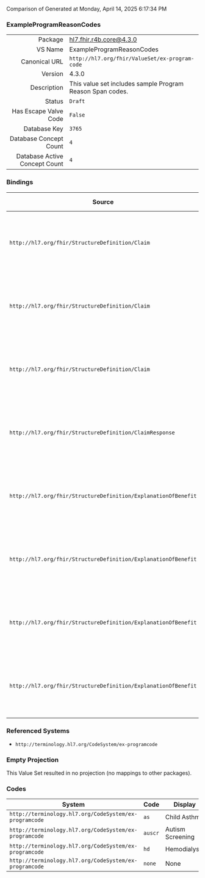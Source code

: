 Comparison of 
Generated at Monday, April 14, 2025 6:17:34 PM

### ExampleProgramReasonCodes

|      |     |
| ---: | --- |
| Package | hl7.fhir.r4b.core@4.3.0 |
| VS Name | ExampleProgramReasonCodes |
| Canonical URL | `http://hl7.org/fhir/ValueSet/ex-program-code` |
| Version | 4.3.0 |
| Description | This value set includes sample Program Reason Span codes. |
| Status | `Draft` |
| Has Escape Valve Code | `False` |
| Database Key | `3765` |
| Database Concept Count | `4` |
| Database Active Concept Count | `4` |
### Bindings

| Source | Element | Binding | Strength | Element Short |
| ------ | ------- | ------- | -------- | ------------- |
| `http://hl7.org/fhir/StructureDefinition/Claim` | `Claim.item.programCode` | `http://hl7.org/fhir/ValueSet/ex-program-code` | `Example` | Program the product or service is provided under |
| `http://hl7.org/fhir/StructureDefinition/Claim` | `Claim.item.detail.programCode` | `http://hl7.org/fhir/ValueSet/ex-program-code` | `Example` | Program the product or service is provided under |
| `http://hl7.org/fhir/StructureDefinition/Claim` | `Claim.item.detail.subDetail.programCode` | `http://hl7.org/fhir/ValueSet/ex-program-code` | `Example` | Program the product or service is provided under |
| `http://hl7.org/fhir/StructureDefinition/ClaimResponse` | `ClaimResponse.addItem.programCode` | `http://hl7.org/fhir/ValueSet/ex-program-code` | `Example` | Program the product or service is provided under |
| `http://hl7.org/fhir/StructureDefinition/ExplanationOfBenefit` | `ExplanationOfBenefit.item.programCode` | `http://hl7.org/fhir/ValueSet/ex-program-code` | `Example` | Program the product or service is provided under |
| `http://hl7.org/fhir/StructureDefinition/ExplanationOfBenefit` | `ExplanationOfBenefit.item.detail.programCode` | `http://hl7.org/fhir/ValueSet/ex-program-code` | `Example` | Program the product or service is provided under |
| `http://hl7.org/fhir/StructureDefinition/ExplanationOfBenefit` | `ExplanationOfBenefit.item.detail.subDetail.programCode` | `http://hl7.org/fhir/ValueSet/ex-program-code` | `Example` | Program the product or service is provided under |
| `http://hl7.org/fhir/StructureDefinition/ExplanationOfBenefit` | `ExplanationOfBenefit.addItem.programCode` | `http://hl7.org/fhir/ValueSet/ex-program-code` | `Example` | Program the product or service is provided under |

### Referenced Systems

* `http://terminology.hl7.org/CodeSystem/ex-programcode`
### Empty Projection

This Value Set resulted in no projection (no mappings to other packages).

### Codes

| System | Code | Display |
| ------ | ---- | ------- |
| `http://terminology.hl7.org/CodeSystem/ex-programcode` | `as` | Child Asthma |
| `http://terminology.hl7.org/CodeSystem/ex-programcode` | `auscr` | Autism Screening |
| `http://terminology.hl7.org/CodeSystem/ex-programcode` | `hd` | Hemodialysis |
| `http://terminology.hl7.org/CodeSystem/ex-programcode` | `none` | None |
